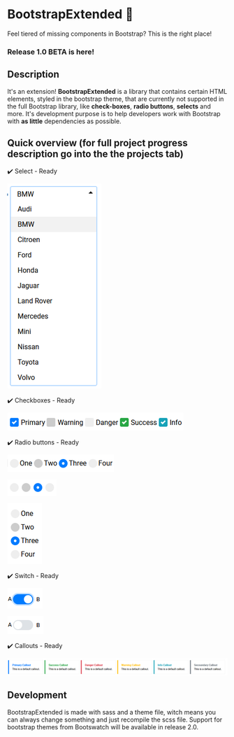 # BootstrapExtended 📏

Feel tiered of missing components in Bootstrap? This is the right place!

### Release 1.0 BETA is here!

## Description

It's an extension! **BootstrapExtended** is a library that contains certain HTML elements, styled in the bootstrap theme, that are currently not supported in the full Bootstrap library, like **check-boxes**, **radio buttons**, **selects** and more. It's development purpose is to help developers work with Bootstrap with **as little** dependencies as possible.

## Quick overview (for full project progress description go into the the projects tab)

  ✔️ Select - Ready

  ![Combobox-expanded](./screenshots/Select-Expanded.png?raw=true)
  
  ✔️ Checkboxes - Ready
  
  ![Checkboxes](./screenshots/Checkboxes-NotChecked.png?raw=true)

  ✔️ Radio buttons - Ready

  ![Radio](./screenshots/Radio.png?raw=true)

  ![Radio2](./screenshots/Radio-NoText.png?raw=true)

  ![Radio3](./screenshots/Radio-Block.png?raw=true)

  ✔️ Switch - Ready

  ![Radio](./screenshots/Switch-On.png?raw=true)

  ![Radio2](./screenshots/Switch-Off.png?raw=true)

  ✔️ Callouts - Ready

  ![Radio](./screenshots/Callouts.png?raw=true)
  
## Development

BootstrapExtended is made with sass and a theme file, witch means you can always change something and just recompile the scss file. Support for bootstrap themes from Bootswatch will be available in release 2.0.

